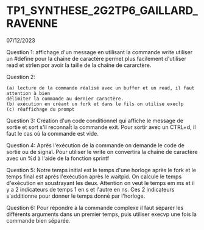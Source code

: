 # TP1_SYNTHESE_2G2TP6_GAILLARD_RAVENNE
07/12/2023

Question 1: affichage d'un message en utilisant la commande write
utiliser un #define pour la chaîne de caractère permet plus 
facilement d'utiliser read et strlen por avoir la taille de 
la chaîne de cararctère.

Question 2:

    (a) lecture de la commande réalisé avec un buffer et un read, il faut attention à bien 
    délimiter la commande au dernier caractère.
    (b) exécution en créant un fork et dans le fils on utilise execlp
    (c) réaffichage du prompt 
Question 3: Création d'un code conditionnel qui affiche le message de sortie 
et sort s'il reconnaÎt la commande exit. Pour sortir avec un CTRL+d, il faut
le cas où la commande est vide.

Question 4: Après l'exécution de la commande on demande le code de sortie ou
de signal. Pour utiliser le write on convertira la chaîne de caractère avec
un %d à l'aide de la fonction sprintf

Question 5: Notre temps initial est le temps d'une horloge après le fork et 
le temps final est après l'exécution après le waitpid. On calcule le temps
d'exécution en soustrayant les deux.
Attention on veut le temps em ms et il y a 2 indicateurs de temps 1 en s 
et l'autre en ns. Ces 2 indicateurs s'additionne pour donner le temps donné
par l'horloge.

Question 6: Pour répondre à la commande complexe il faut séparer les différents
arguments dans un premier temps, puis utiliser execvp une fois la commande bien
séparée.